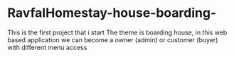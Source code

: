# RavfalHomestay-house-boarding-
This is the first project that i start
The theme is boarding house, in this web based application we can become a owner (admin) or customer (buyer) with different menu access
